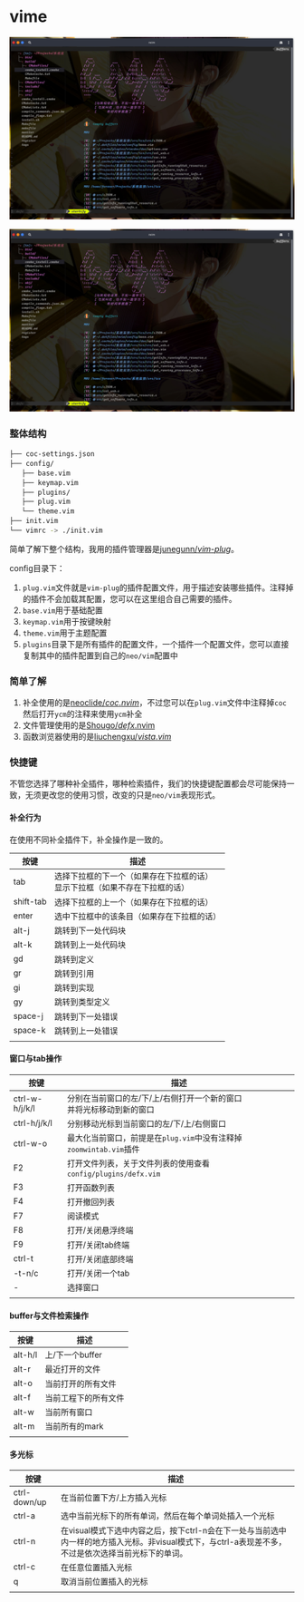 # vime

![1566882030806](assets/1570370459767.jpg)

![1566881943719](assets/1570370510920.jpg)

### 整体结构

```bash
├── coc-settings.json
├── config/
   ├── base.vim
   ├── keymap.vim
   ├── plugins/
   ├── plug.vim
   └── theme.vim
├── init.vim
└── vimrc -> ./init.vim
```

简单了解下整个结构，我用的插件管理器是[junegunn/*vim*-*plug*](https://github.com/junegunn/vim-plug)。

config目录下：

1. `plug.vim`文件就是`vim-plug`的插件配置文件，用于描述安装哪些插件。注释掉的插件不会加载其配置，您可以在这里组合自己需要的插件。
2. `base.vim`用于基础配置
3. `keymap.vim`用于按键映射
4. `theme.vim`用于主题配置
5. `plugins`目录下是所有插件的配置文件，一个插件一个配置文件，您可以直接复制其中的插件配置到自己的`neo/vim`配置中

### 简单了解

1. 补全使用的是[neoclide/*coc*.*nvim*](https://github.com/neoclide/coc.nvim)，不过您可以在`plug.vim`文件中注释掉`coc`然后打开`ycm`的注释来使用`ycm`补全
2. 文件管理使用的是[Shougo/*defx*.nvim](https://github.com/Shougo/defx.nvim)
3. 函数浏览器使用的是[liuchengxu/*vista*.*vim*](https://github.com/liuchengxu/vista.vim)

### 快捷键

不管您选择了哪种补全插件，哪种检索插件，我们的快捷键配置都会尽可能保持一致，无须更改您的使用习惯，改变的只是`neo/vim`表现形式。

#### 补全行为

在使用不同补全插件下，补全操作是一致的。

| 按键      | 描述                                                         |
| --------- | ------------------------------------------------------------ |
| tab       | 选择下拉框的下一个（如果存在下拉框的话）<br>显示下拉框（如果不存在下拉框的话） |
| shift-tab | 选择下拉框的上一个（如果存在下拉框的话）                     |
| enter     | 选中下拉框中的该条目（如果存在下拉框的话）                   |
| alt-j     | 跳转到下一处代码块                                           |
| alt-k     | 跳转到上一处代码块                                           |
| gd        | 跳转到定义                                                   |
| gr        | 跳转到引用                                                   |
| gi        | 跳转到实现                                                   |
| gy        | 跳转到类型定义                                               |
| space-j   | 跳转到下一处错误                                             |
| space-k   | 跳转到上一处错误                                             |
|           |                                                              |

#### 窗口与tab操作

| 按键           | 描述                                                         |
| -------------- | ------------------------------------------------------------ |
| ctrl-w-h/j/k/l | 分别在当前窗口的左/下/上/右侧打开一个新的窗口<br>并将光标移动到新的窗口 |
| ctrl-h/j/k/l   | 分别移动光标到当前窗口的左/下/上/右侧窗口                    |
| ctrl-w-o       | 最大化当前窗口，前提是在`plug.vim`中没有注释掉`zoomwintab.vim`插件 |
| F2             | 打开文件列表，关于文件列表的使用查看`config/plugins/defx.vim` |
| F3             | 打开函数列表                                                 |
| F4             | 打开撤回列表                                                 |
| F7             | 阅读模式                                                     |
| F8             | 打开/关闭悬浮终端                                            |
| F9             | 打开/关闭tab终端                                             |
| ctrl-t         | 打开/关闭底部终端                                            |
| <leader>-t-n/c | 打开/关闭一个tab                                             |
| -              | 选择窗口                                                     |
|                |                                                              |

#### buffer与文件检索操作

| 按键    | 描述                 |
| ------- | -------------------- |
| alt-h/l | 上/下一个buffer      |
| alt-r   | 最近打开的文件       |
| alt-o   | 当前打开的所有文件   |
| alt-f   | 当前工程下的所有文件 |
| alt-w   | 当前所有窗口         |
| alt-m   | 当前所有的mark       |
|         |                      |


#### 多光标

| 按键         | 描述                                                         |
| ------------ | ------------------------------------------------------------ |
| ctrl-down/up | 在当前位置下方/上方插入光标                                  |
| ctrl-a       | 选中当前光标下的所有单词，然后在每个单词处插入一个光标       |
| ctrl-n       | 在visual模式下选中内容之后，按下ctrl-n会在下一处与当前选中内一样的地方插入光标。非visual模式下，与ctrl-a表现差不多，不过是依次选择当前光标下的单词。 |
| ctrl-c       | 在任意位置插入光标                                           |
| q            | 取消当前位置插入的光标                                       |
|              |                                                              |

